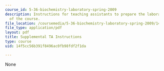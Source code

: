 ```yaml
---
course_id: 5-36-biochemistry-laboratory-spring-2009
description: Instructions for teaching assistants to prepare the laboratory activities
  of the course.
file_location: /coursemedia/5-36-biochemistry-laboratory-spring-2009/14f5cc56b391f8496ac0fb98fdf2f1da_tasesinstn_ocw.pdf
file_type: application/pdf
layout: pdf
title: Supplemental TA Instructions
type: course
uid: 14f5cc56b391f8496ac0fb98fdf2f1da

---
```

None